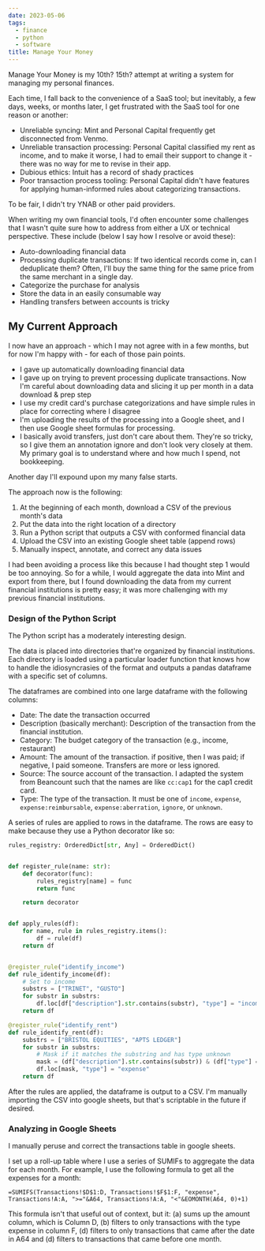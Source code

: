 ```yaml
---
date: 2023-05-06
tags:
  - finance
  - python
  - software
title: Manage Your Money
---
```


Manage Your Money is my 10th? 15th? attempt at writing a system for managing my personal finances.

Each time, I fall back to the convenience of a SaaS tool; but inevitably, a few days, weeks, or months later, I get frustrated with the SaaS tool for one reason or another:

- Unreliable syncing: Mint and Personal Capital frequently get disconnected from Venmo.
- Unreliable transaction processing: Personal Capital classified my rent as income, and to make it worse, I had to email their support to change it - there was no way for me to revise in their app.
- Dubious ethics: Intuit has a record of shady practices
- Poor transaction process tooling: Personal Capital didn't have features for applying human-informed rules about categorizing transactions.

To be fair, I didn't try YNAB or other paid providers.

When writing my own financial tools, I'd often encounter some challenges that I wasn't quite sure how to address from either a UX or technical perspective. These include (below I say how I resolve or avoid these):

- Auto-downloading financial data
- Processing duplicate transactions: If two identical records come in, can I deduplicate them? Often, I'll buy the same thing for the same price from the same merchant in a single day.
- Categorize the purchase for analysis
- Store the data in an easily consumable way
- Handling transfers between accounts is tricky

## My Current Approach

I now have an approach - which I may not agree with in a few months, but for now I'm happy with - for each of those pain points.

- I gave up automatically downloading financial data
- I gave up on trying to prevent processing duplicate transactions. Now I'm careful about downloading data and slicing it up per month in a data download & prep step
- I use my credit card's purchase categorizations and have simple rules in place for correcting where I disagree
- I'm uploading the results of the processing into a Google sheet, and I then use Google sheet formulas for processing.
- I basically avoid transfers, just don't care about them. They're so tricky, so I give them an annotation ignore and don't look very closely at them. My primary goal is to understand where and how much I spend, not bookkeeping.

Another day I'll expound upon my many false starts.

The approach now is the following:

1. At the beginning of each month, download a CSV of the previous month's data
2. Put the data into the right location of a directory
3. Run a Python script that outputs a CSV with conformed financial data
4. Upload the CSV into an existing Google sheet table (append rows)
5. Manually inspect, annotate, and correct any data issues

I had been avoiding a process like this because I had thought step 1 would be too annoying. So for a while, I would aggregate the data into Mint and export from there, but I found downloading the data from my current financial institutions is pretty easy; it was more challenging with my previous financial institutions.

### Design of the Python Script

The Python script has a moderately interesting design.

The data is placed into directories that're organized by financial institutions. Each directory is loaded using a particular loader function that knows how to handle the idiosyncrasies of the format and outputs a pandas dataframe with a specific set of columns.

The dataframes are combined into one large dataframe with the following columns:

- Date: The date the transaction occurred
- Description (basically merchant): Description of the transaction from the financial institution.
- Category: The budget category of the transaction (e.g., income, restaurant)
- Amount: The amount of the transaction. if positive, then I was paid; if negative, I paid someone. Transfers are more or less ignored.
- Source: The source account of the transaction. I adapted the system from Beancount such that the names are like `cc:cap1` for the cap1 credit card.
- Type: The type of the transaction. It must be one of `income`, `expense`, `expense:reimbursable`, `expense:aberration`, `ignore`, or `unknown`.

A series of rules are applied to rows in the dataframe. The rows are easy to make because they use a Python decorator like so:

```python
rules_registry: OrderedDict[str, Any] = OrderedDict()


def register_rule(name: str):
    def decorator(func):
        rules_registry[name] = func
        return func

    return decorator


def apply_rules(df):
    for name, rule in rules_registry.items():
        df = rule(df)
    return df


@register_rule("identify_income")
def rule_identify_income(df):
    # Set to income
    substrs = ["TRINET", "GUSTO"]
    for substr in substrs:
        df.loc[df["description"].str.contains(substr), "type"] = "income"
    return df

@register_rule("identify_rent")
def rule_identify_rent(df):
    substrs = ["BRISTOL EQUITIES", "APTS LEDGER"]
    for substr in substrs:
        # Mask if it matches the substring and has type unknown
        mask = (df["description"].str.contains(substr)) & (df["type"] == "unknown")
        df.loc[mask, "type"] = "expense"
    return df
```

After the rules are applied, the dataframe is output to a CSV. I'm manually importing the CSV into google sheets, but that's scriptable in the future if desired.

### Analyzing in Google Sheets

I manually peruse and correct the transactions table in google sheets.

I set up a roll-up table where I use a series of SUMIFs to aggregate the data for each month. For example, I use the following formula to get all the expenses for a month:

```
=SUMIFS(Transactions!$D$1:D, Transactions!$F$1:F, "expense", Transactions!A:A, ">="&A64, Transactions!A:A, "<"&EOMONTH(A64, 0)+1)
```

This formula isn't that useful out of context, but it: (a) sums up the amount column, which is Column D, (b) filters to only transactions with the type expense in column F, (d) filters to only transactions that came after the date in A64 and (d) filters to transactions that came before one month.
